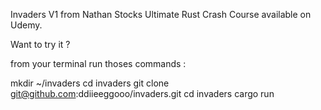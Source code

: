 Invaders V1 from Nathan Stocks Ultimate Rust Crash Course available on Udemy.

Want to try it ?

from your terminal run thoses commands :

mkdir ~/invaders
cd invaders
git clone git@github.com:ddiieeggooo/invaders.git
cd invaders
cargo run
